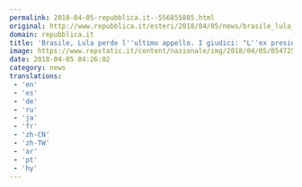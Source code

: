 ```yaml
---
permalink: 2018-04-05-repubblica.it--556855885.html
original: http://www.repubblica.it/esteri/2018/04/05/news/brasile_lula_respinta_richiesta_rischia_prigione-193014269/?rss
domain: repubblica.it
title: 'Brasile, Lula perde l''ultimo appello. I giudici: "L''ex presidente deve andare in prigione"'
image: https://www.repstatic.it/content/nazionale/img/2018/04/05/054725544-dcf2f23a-1ef7-4e13-9140-7a5b87fac4ce.jpg
date: 2018-04-05 04:26:02
category: news
translations: 
 - 'en'
 - 'es'
 - 'de'
 - 'ru'
 - 'ja'
 - 'fr'
 - 'zh-CN'
 - 'zh-TW'
 - 'ar'
 - 'pt'
 - 'hy'
---
```


